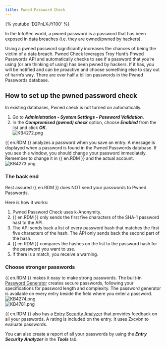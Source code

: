 ```yaml
---
title: Pwned Password Check
---
```

{% youtube 'D2PnLXJY100' %}

In the InfoSec world, a pwned password is a password that has been exposed in data breaches (i.e. they are owned/pwned by hackers).

Using a pwned password significantly increases the chances of being the victim of a data breach. Pwned Check leverages Troy Hunt’s Pnwed Passwords API and automatically checks to see if a password that you’re using (or are thinking of using) has been pwned by hackers. If it has, you will be notified and can be proactive and choose something else to stay out of harm’s way. There are over half a billion passwords in the Pwned Passwords database.

## How to set up the pwned password check

In existing databases, Pwned check is not turned on automatically.

1. Go to ***Administration - System Settings - Password Validation***.
1. In the ***Compromised (pwned) check*** option, choose ***Enabled*** from the list and click ***OK***.  
![KB4272.png](/img/en/kb/KB4272.png)  

{{ en.RDM }} analyzes a password when you save an entry. A message is displayed when a password is found in the Pwned Passwords database. If you see this window, you should change your password immediately. Remember to change it in {{ en.RDM }} and the actual account.  
![KB4273.png](/img/en/kb/KB4273.png)  

### The back end

Rest assured {{ en.RDM }} does NOT send your passwords to Pwned Passwords.

Here is how it works:

1. Pwned Password Check uses k-Anonymity.
1. {{ en.RDM }} only sends the first five characters of the SHA-1 password hast to the API.
1. The API sends back a list of every password hash that matches the first five characters of the hash. The API only sends back the second part of the hash.
1. {{ en.RDM }} compares the hashes on the list to the password hash for the password you want to use.
1. If there is a match, you receive a warning.

### Choose stronger passwords

{{ en.RDM }} makes it easy to make strong passwords. The built-in [Password Generator](https://help.remotedesktopmanager.com/tools_passwordgenerator.html) creates secure passwords, following your specifications for password length and complexity. The password generator is available on every entry beside the field where you enter a password.  
![KB4274.png](/img/en/kb/KB4274.png)  
![KB4781.png](/img/en/kb/KB4781.png)  

{{ en.RDM }} also has a [Entry Security Analyzer](https://help.remotedesktopmanager.com/tools_passwordanalyser.html) that provides feedback on all your passwords. A rating is included on the entry. It uses Zxcvbn to evaluate passwords.  

You can also create a report of all your passwords by using the ***Entry Security Analyzer*** in the ***Tools*** tab.
